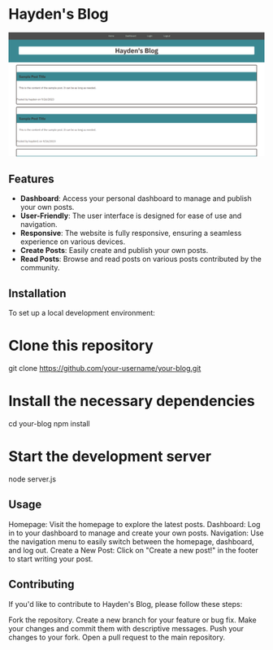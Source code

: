 # Hayden's Blog

![Website Screenshot](./assets/haydensblog.png)


## Features

- **Dashboard**: Access your personal dashboard to manage and publish your own posts.
- **User-Friendly**: The user interface is designed for ease of use and navigation.
- **Responsive**: The website is fully responsive, ensuring a seamless experience on various devices.
- **Create Posts**: Easily create and publish your own posts.
- **Read Posts**: Browse and read posts on various posts contributed by the community.

## Installation

To set up a local development environment:


# Clone this repository
git clone https://github.com/your-username/your-blog.git

# Install the necessary dependencies
cd your-blog
npm install

# Start the development server
node server.js


## Usage
Homepage: Visit the homepage to explore the latest posts.
Dashboard: Log in to your dashboard to manage and create your own posts.
Navigation: Use the navigation menu to easily switch between the homepage, dashboard, and log out.
Create a New Post: Click on "Create a new post!" in the footer to start writing your post.

## Contributing
If you'd like to contribute to Hayden's Blog, please follow these steps:

Fork the repository.
Create a new branch for your feature or bug fix.
Make your changes and commit them with descriptive messages.
Push your changes to your fork.
Open a pull request to the main repository.